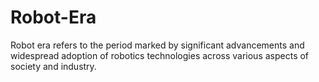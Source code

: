 # Robot-Era
Robot era refers to the period marked by significant advancements and widespread adoption of robotics technologies across various aspects of society and industry. 
